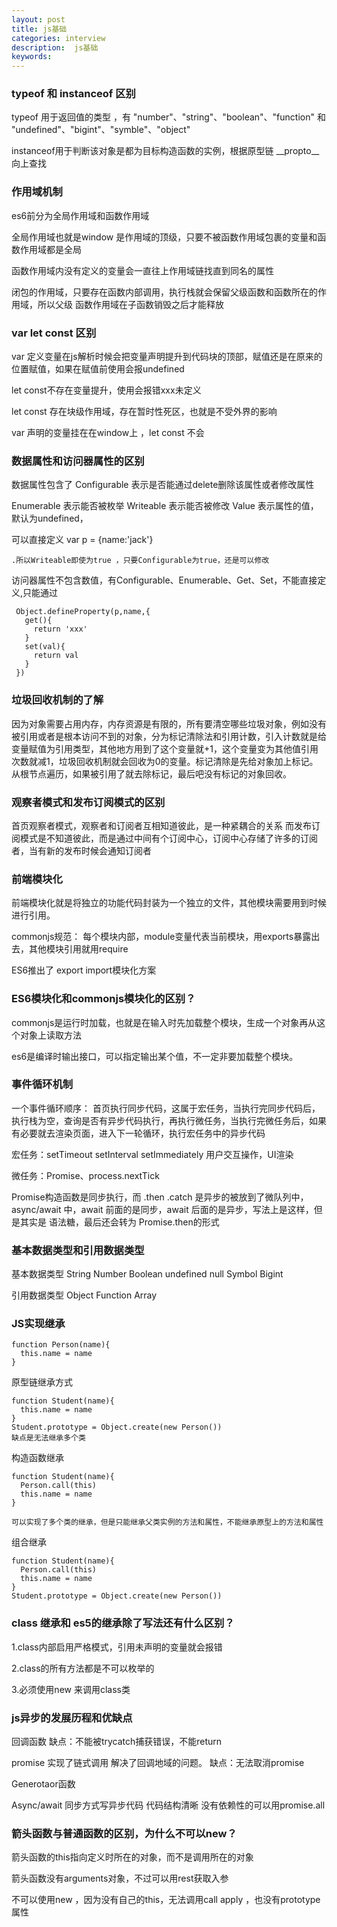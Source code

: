 ```yaml
---
layout: post
title: js基础
categories: interview
description:  js基础
keywords: 
---
```


### typeof 和 instanceof 区别
typeof 用于返回值的类型 ，有 "number"、"string"、"boolean"、"function" 和 "undefined"、"bigint"、"symble"、"object"

instanceof用于判断该对象是都为目标构造函数的实例，根据原型链 __propto__向上查找

### 作用域机制
es6前分为全局作用域和函数作用域

全局作用域也就是window 是作用域的顶级，只要不被函数作用域包裹的变量和函数作用域都是全局

函数作用域内没有定义的变量会一直往上作用域链找直到同名的属性

闭包的作用域，只要存在函数内部调用，执行栈就会保留父级函数和函数所在的作用域，所以父级
函数作用域在子函数销毁之后才能释放

### var let const 区别
var 定义变量在js解析时候会把变量声明提升到代码块的顶部，赋值还是在原来的位置赋值，如果在赋值前使用会报undefined

let const不存在变量提升，使用会报错xxx未定义

let const 存在块级作用域，存在暂时性死区，也就是不受外界的影响

var 声明的变量挂在在window上 ，let const 不会

### 数据属性和访问器属性的区别
 数据属性包含了 Configurable 表示是否能通过delete删除该属性或者修改属性  
 
 Enumerable 表示能否被枚举 Writeable 表示能否被修改  Value 表示属性的值，默认为undefined，
 
 可以直接定义 var p = {name:'jack'}
    
    .所以Writeable即使为true ，只要Configurable为true，还是可以修改
 
 访问器属性不包含数值，有Configurable、Enumerable、Get、Set，不能直接定义,只能通过
```
 Object.defineProperty(p,name,{
   get(){
     return 'xxx'
   }
   set(val){
     return val
   }
 })
```


### 垃圾回收机制的了解
 因为对象需要占用内存，内存资源是有限的，所有要清空哪些垃圾对象，例如没有被引用或者是根本访问不到的对象，分为标记清除法和引用计数，引入计数就是给变量赋值为引用类型，其他地方用到了这个变量就+1，这个变量变为其他值引用次数就减1，垃圾回收机制就会回收为0的变量。标记清除是先给对象加上标记。从根节点遍历，如果被引用了就去除标记，最后吧没有标记的对象回收。

### 观察者模式和发布订阅模式的区别
 首页观察者模式，观察者和订阅者互相知道彼此，是一种紧耦合的关系
 而发布订阅模式是不知道彼此，而是通过中间有个订阅中心，订阅中心存储了许多的订阅者，当有新的发布时候会通知订阅者

### 前端模块化
 前端模块化就是将独立的功能代码封装为一个独立的文件，其他模块需要用到时候进行引用。

 commonjs规范： 每个模块内部，module变量代表当前模块，用exports暴露出去，其他模块引用就用require

 ES6推出了   export  import模块化方案
 
### ES6模块化和commonjs模块化的区别？
 commonjs是运行时加载，也就是在输入时先加载整个模块，生成一个对象再从这个对象上读取方法

 es6是编译时输出接口，可以指定输出某个值，不一定非要加载整个模块。


### 事件循环机制
 一个事件循环顺序：
 首页执行同步代码，这属于宏任务，当执行完同步代码后，执行栈为空，查询是否有异步代码执行，再执行微任务，当执行完微任务后，如果有必要就去渲染页面，进入下一轮循环，执行宏任务中的异步代码

 宏任务：setTimeout setInterval setImmediately 用户交互操作，UI渲染
 
 微任务：Promise、process.nextTick

 Promise构造函数是同步执行，而 .then .catch 是异步的被放到了微队列中，async/await 中，await 前面的是同步，await 后面的是异步，写法上是这样，但是其实是 语法糖，最后还会转为 Promise.then的形式


### 基本数据类型和引用数据类型
基本数据类型  String Number Boolean undefined null Symbol Bigint

引用数据类型 Object Function Array


### JS实现继承

```
function Person(name){
  this.name = name
}
```

原型链继承方式
```
function Student(name){
  this.name = name
}
Student.prototype = Object.create(new Person())
缺点是无法继承多个类
```
构造函数继承
```
function Student(name){
  Person.call(this)
  this.name = name
}

可以实现了多个类的继承，但是只能继承父类实例的方法和属性，不能继承原型上的方法和属性
```
组合继承
```
function Student(name){
  Person.call(this)
  this.name = name
}
Student.prototype = Object.create(new Person())
```

### class 继承和 es5的继承除了写法还有什么区别？
1.class内部启用严格模式，引用未声明的变量就会报错

2.class的所有方法都是不可以枚举的

3.必须使用new 来调用class类

### js异步的发展历程和优缺点
回调函数 缺点：不能被trycatch捕获错误，不能return 

promise  实现了链式调用 解决了回调地域的问题。 缺点：无法取消promise

Generotaor函数    

Async/await  同步方式写异步代码  代码结构清晰  没有依赖性的可以用promise.all

### 箭头函数与普通函数的区别，为什么不可以new？
箭头函数的this指向定义时所在的对象，而不是调用所在的对象

箭头函数没有arguments对象，不过可以用rest获取入参

不可以使用new ，因为没有自己的this，无法调用call apply ，也没有prototype属性
